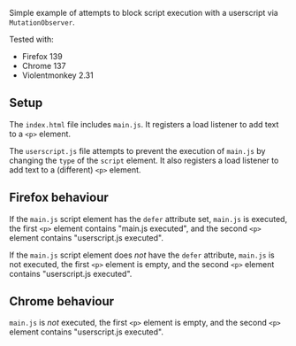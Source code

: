 Simple example of attempts to block script execution with a userscript via `MutationObserver`.

Tested with:

- Firefox 139
- Chrome 137
- Violentmonkey 2.31

## Setup

The `index.html` file includes `main.js`. It registers a load listener to add
text to a `<p>` element.

The `userscript.js` file attempts to prevent the execution of `main.js` by
changing the `type` of the `script` element. It also registers a load listener to
add text to a (different) `<p>` element.

## Firefox behaviour

If the `main.js` script element has the `defer` attribute set, `main.js` is
executed, the first `<p>` element contains "main.js executed", and the second
`<p>` element contains "userscript.js executed".

If the `main.js` script element does _not_ have the `defer` attribute,
`main.js` is not executed, the first `<p>` element is empty, and the second
`<p>` element contains "userscript.js executed".

## Chrome behaviour

`main.js` is _not_ executed, the first `<p>` element is empty, and the second
`<p>` element contains "userscript.js executed".
